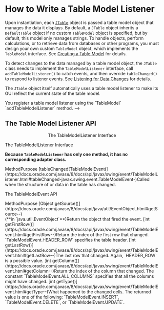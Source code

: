 
# How to Write a Table Model Listener

Upon instantiation, each 
[`JTable`](../components/table.html) object is passed a table model object that manages the data it displays. By default, a `JTable` object inherits a `DefaultTable` object if no custom `TableModel` object is specified, but by default, this model only manages strings. To handle objects, perform calculations, or to retrieve data from databases or other programs, you must design your own custom `TableModel` object, which implements the `TableModel` interface. See [Creating a Table Model](../components/table.html#data) for details.

To detect changes to the data managed by a table model object, the `JTable` class needs to implement the `TableModelListener` interface, call `addTableModelListener()` to catch events, and then override `tableChanged()` to respond to listener events. See [Listening for Data Changes](../components/table.html#modelchange) for details.

The `JTable` object itself 
automatically uses a table model listener 
to make its GUI reflect the current state of the table model.

<p>You register a table model listener using the `TableModel`
`addTableModelListener` method. -->
<h2><a name="api" id="api">The Table Model Listener API</a></h2>
<p style="text-align: center"><a name="tablemodellistener" id="tablemodellistener">The TableModelListener Interface</a>

<a name="tablemodellistener" id="tablemodellistener">The TableModelListener Interface</a>

**Because `TableModelListener` has only one method, it has no corresponding adapter class.**
<th id="h1" align="left">Method</th><th id="h2" align="left">Purpose</th>
<td headers="h1">[tableChanged(TableModelEvent)](https://docs.oracle.com/javase/8/docs/api/javax/swing/event/TableModelListener.html#tableChanged-javax.swing.event.TableModelEvent-)</td><td headers="h2">Called when the structure of or data in the table has changed.</td>

<a name="tablemodelevent" id="tablemodelevent">The TableModelEvent API</a>
<th id="h101" align="left">Method</th><th id="h102" align="left">Purpose</th>
<td headers="h101">[Object getSource()](https://docs.oracle.com/javase/8/docs/api/java/util/EventObject.html#getSource--)<br />(**in `java.util.EventObject`**)</td><td headers="h102">Return the object that fired the event.</td>
<td headers="h101">[int getFirstRow()](https://docs.oracle.com/javase/8/docs/api/javax/swing/event/TableModelEvent.html#getFirstRow--)</td><td headers="h102">Return the index of the first row that changed. `TableModelEvent.HEADER_ROW` specifies the table header.</td>
<td headers="h101">[int getLastRow()](https://docs.oracle.com/javase/8/docs/api/javax/swing/event/TableModelEvent.html#getLastRow--)</td><td headers="h102">The last row that changed. Again, `HEADER_ROW` is a possible value.</td>
<td headers="h101">[int getColumn()](https://docs.oracle.com/javase/8/docs/api/javax/swing/event/TableModelEvent.html#getColumn--)</td><td headers="h102">Return the index of the column that changed. The constant `TableModelEvent.ALL_COLUMNS` specifies that all the columns might have changed.</td>
<td headers="h101">[int getType()](https://docs.oracle.com/javase/8/docs/api/javax/swing/event/TableModelEvent.html#getType--)</td><td headers="h102">What happened to the changed cells. The returned value is one of the following: `TableModelEvent.INSERT`, `TableModelEvent.DELETE`, or `TableModelEvent.UPDATE`.</td>
